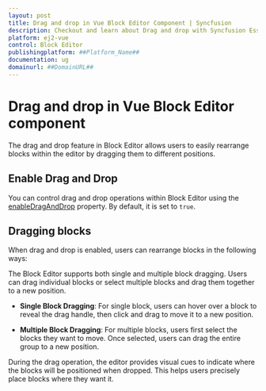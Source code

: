 ```yaml
---
layout: post
title: Drag and drop in Vue Block Editor Component | Syncfusion
description: Checkout and learn about Drag and drop with Syncfusion Essential Vue Block Editor component, its elements, and more details.
platform: ej2-vue
control: Block Editor 
publishingplatform: ##Platform_Name##
documentation: ug
domainurl: ##DomainURL##
---
```


# Drag and drop in Vue Block Editor component

The drag and drop feature in Block Editor allows users to easily rearrange blocks within the editor by dragging them to different positions.

## Enable Drag and Drop

You can control drag and drop operations within Block Editor using the [enableDragAndDrop](../api/blockeditor/#enabledraganddrop) property. By default, it is set to `true`.

## Dragging blocks

When drag and drop is enabled, users can rearrange blocks in the following ways:

The Block Editor supports both single and multiple block dragging. Users can drag individual blocks or select multiple blocks and drag them together to a new position.

- **Single Block Dragging**: For single block, users can hover over a block to reveal the drag handle, then click and drag to move it to a new position.

- **Multiple Block Dragging**: For multiple blocks, users first select the blocks they want to move. Once selected, users can drag the entire group to a new position.

During the drag operation, the editor provides visual cues to indicate where the blocks will be positioned when dropped. This helps users precisely place blocks where they want it.